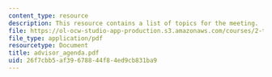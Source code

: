 ```yaml
---
content_type: resource
description: This resource contains a list of topics for the meeting.
file: https://ol-ocw-studio-app-production.s3.amazonaws.com/courses/2-tha-undergraduate-thesis-for-course-2-a-january-iap-2007/26f7cbb5af39678844f84ed9cb831ba9_advisor_agenda.pdf
file_type: application/pdf
resourcetype: Document
title: advisor_agenda.pdf
uid: 26f7cbb5-af39-6788-44f8-4ed9cb831ba9
---
```

